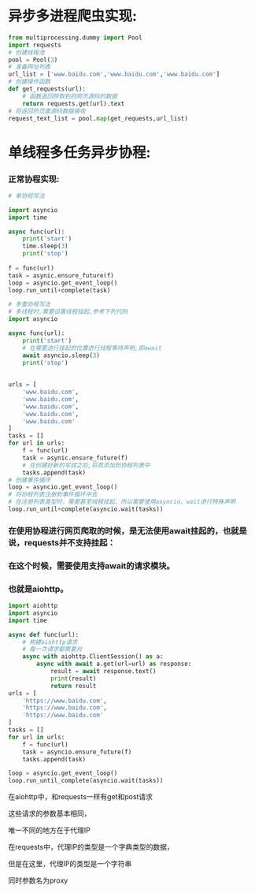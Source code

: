 # 异步多进程爬虫实现:

```python
from multiprocessing.dummy import Pool
import requests
# 创建线程池
pool = Pool(3)
# 准备网址列表
url_list = ['www.baidu.com','www.baidu.com','www.baidu.com']
# 创建操作函数
def get_requests(url):
    # 函数返回获取到的网页源码的数据
    return requests.get(url).text
# 将返回的页面源码数据接收
request_text_list = pool.map(get_requests,url_list)

```





# 单线程多任务异步协程:

### 正常协程实现:

```python
# 单协程写法

import asyncio
import time

async func(url):
    print('start')
    time.sleep(3)
    print('stop')
    
f = func(url)
task = asynic.ensure_future(f)
loop = asyncio.get_event_loop()
loop.run_until+complete(task)

# 多重协程写法
# 多线程时,需要设置线程挂起,参考下列代码
import asyncio

async func(url):
    print('start')
    # 在需要进行挂起的位置进行线程等待声明,即await
    await asyncio.sleep(3)
    print('stop')
    
    
urls = [
	'www.baidu.com',  
	'www.baidu.com', 
	'www.baidu.com', 
	'www.baidu.com', 
	'www.baidu.com'      
]
tasks = []
for url in urls:
    f = func(url)
    task = asynic.ensure_future(f)
    # 在创建好新的写成之后,将其添加到协程列表中
    tasks.append(task)
# 创建事件循环
loop = asyncio.get_event_loop()
# 将协程列表注册到事件循环中去
# 在注册列表类型时，需要甚至线程挂起，所以需要使用asyncio。wait进行特殊声明
loop.run_until+complete(asyncio.wait(tasks))


```



### 在使用协程进行网页爬取的时候，是无法使用await挂起的，也就是说，requests并不支持挂起：

### 在这个时候，需要使用支持await的请求模块。

### 也就是aiohttp。

```python
import aiohttp
import asyncio
import time

async def func(url):
    # 构建aiohttp请求
    # 每一次请求都需要对
    async with aiohttp.ClientSession() as a:
        async with await a.get(url=url) as response:
            result = await response.text()
            print(result)
            return result
urls = [
    'https://www.baidu.com',
    'https://www.baidu.com',
    'https://www.baidu.com'
]
tasks = []
for url in urls:
    f = func(url)
    task = asyncio.ensure_future(f)
    tasks.append(task)

loop = asyncio.get_event_loop()
loop.run_until_complete(asyncio.wait(tasks))
```

在aiohttp中，和requests一样有get和post请求

这些请求的参数基本相同，

唯一不同的地方在于代理IP

在requests中，代理IP的类型是一个字典类型的数据，

但是在这里，代理IP的类型是一个字符串

同时参数名为proxy



